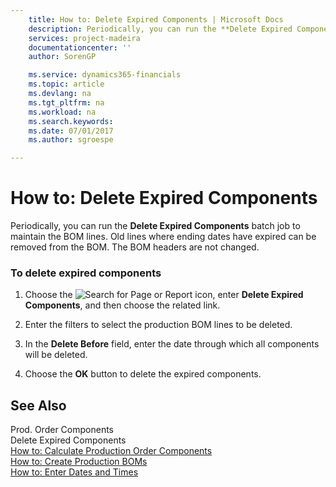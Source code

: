 ```yaml
---
    title: How to: Delete Expired Components | Microsoft Docs
    description: Periodically, you can run the **Delete Expired Components** batch job to maintain the BOM lines. Old lines where ending dates have expired can be removed from the BOM. The BOM headers are not changed.
    services: project-madeira
    documentationcenter: ''
    author: SorenGP

    ms.service: dynamics365-financials
    ms.topic: article
    ms.devlang: na
    ms.tgt_pltfrm: na
    ms.workload: na
    ms.search.keywords:
    ms.date: 07/01/2017
    ms.author: sgroespe

---
```

# How to: Delete Expired Components
Periodically, you can run the **Delete Expired Components** batch job to maintain the BOM lines. Old lines where ending dates have expired can be removed from the BOM. The BOM headers are not changed.  
  
### To delete expired components  
  
1.  Choose the ![Search for Page or Report](media/ui-search/search_small.png "Search for Page or Report icon") icon, enter **Delete Expired Components**, and then choose the related link.  
  
2.  Enter the filters to select the production BOM lines to be deleted.  
  
3.  In the **Delete Before** field, enter the date through which all components will be deleted.  
  
4.  Choose the **OK** button to delete the expired components.  
  
## See Also  
 Prod. Order Components   
 Delete Expired Components   
 [How to: Calculate Production Order Components](../how-to-calculate-production-order-components.md)   
 [How to: Create Production BOMs](../how-to-create-production-boms.md)   
 [How to: Enter Dates and Times](../how-to-enter-dates-and-times.md)